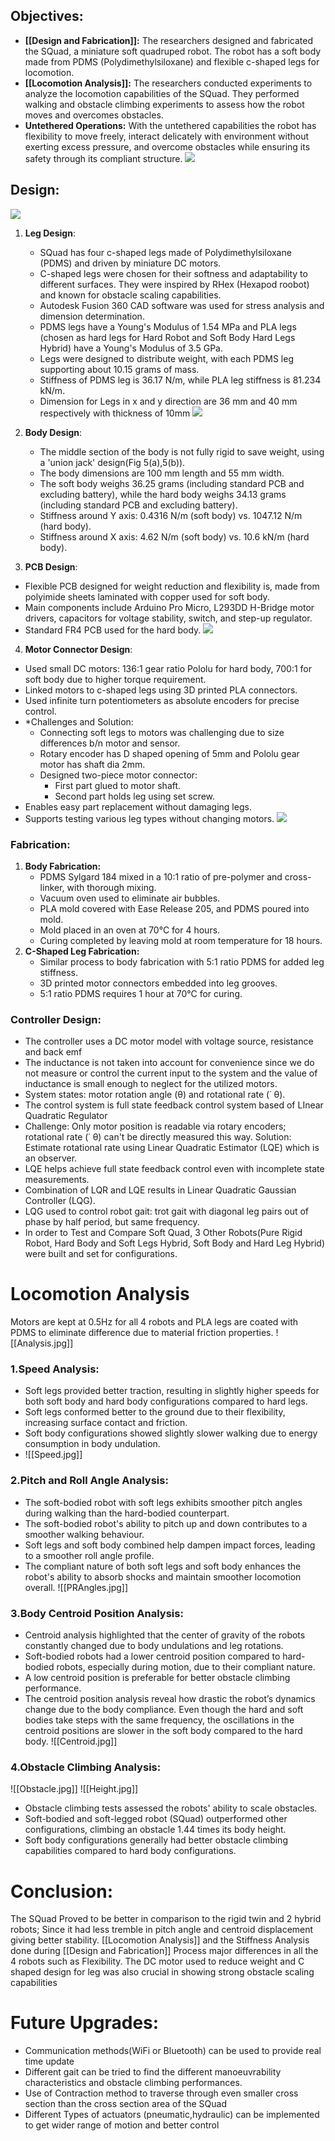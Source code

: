 ## Objectives:
- **[[Design and Fabrication]]:** The researchers designed and fabricated the SQuad, a miniature soft quadruped robot. The robot has a soft body made from PDMS (Polydimethylsiloxane) and flexible c-shaped legs for locomotion.
- **[[Locomotion Analysis]]:** The researchers conducted experiments to analyze the locomotion capabilities of the SQuad. They performed walking and obstacle climbing experiments to assess how the robot moves and overcomes obstacles.
- **Untethered Operations:** With the untethered capabilities the robot has flexibility to move freely, interact delicately with environment without exerting excess pressure, and overcome obstacles while ensuring its safety through its compliant structure.
![](SQuad.jpg)
## Design:
![](DesignLegandBody.jpg)
1. **Leg Design**:
	- SQuad has four c-shaped legs made of Polydimethylsiloxane (PDMS) and driven by miniature DC motors.
	- C-shaped legs were chosen for their softness and adaptability to different surfaces. They were inspired by RHex (Hexapod roobot) and known for obstacle scaling capabilities.
	- Autodesk Fusion 360 CAD software was used for stress analysis and dimension determination.
	- PDMS legs have a Young's Modulus of 1.54 MPa and PLA legs (chosen as hard legs for Hard Robot and Soft Body Hard Legs Hybrid) have a Young's Modulus of 3.5 GPa.
	- Legs were designed to distribute weight, with each PDMS leg supporting about 10.15 grams of mass.
	- Stiffness of PDMS leg is 36.17 N/m, while PLA leg stiffness is 81.234 kN/m.
	- Dimension for Legs in x and y direction are 36 mm and 40 mm respectively with thickness of 10mm
![](Leg.jpg)
2. **Body Design**:
    - The middle section of the body is not fully rigid to save weight, using a 'union jack' design(Fig 5(a),5(b)).
    - The body dimensions are 100 mm length and 55 mm width.
	- The soft body weighs 36.25 grams (including standard PCB and excluding battery), while the hard body weighs 34.13 grams (including standard PCB and excluding battery).
	- Stiffness around Y axis: 0.4316 N/m (soft body) vs. 1047.12 N/m (hard body).
	- Stiffness around X axis: 4.62 N/m (soft body) vs. 10.6 kN/m (hard body).

3. **PCB Design**:
  - Flexible PCB designed for weight reduction and flexibility is, made from polyimide sheets laminated with copper used for soft body.
  - Main components include Arduino Pro Micro, L293DD H-Bridge motor drivers, capacitors for voltage stability, switch, and step-up regulator.
  - Standard FR4 PCB used for the hard body.
![](PCB.jpg)
4. **Motor Connector Design**:
 - Used small DC motors: 136:1 gear ratio Pololu for hard body, 700:1 for soft body due to higher torque requirement.
 -  Linked motors to c-shaped legs using 3D printed PLA connectors.
 - Used infinite turn potentiometers as absolute encoders for precise control.
 - *Challenges and Solution:
    - Connecting soft legs to motors was challenging due to size differences b/n motor and sensor.
    - Rotary encoder has D shaped opening of 5mm and Pololu gear motor has shaft dia 2mm.
    - Designed two-piece motor connector:
        - First part glued to motor shaft.
        - Second part holds leg using set screw.
- Enables easy part replacement without damaging legs.
- Supports testing various leg types without changing motors.
![](Motor.jpg)
### Fabrication:
1. **Body Fabrication:** 
	 - PDMS Sylgard 184 mixed in a 10:1 ratio of pre-polymer and cross-linker, with thorough mixing.
	 - Vacuum oven used to eliminate air bubbles.
	 - PLA mold covered with Ease Release 205, and PDMS poured into mold.
	 - Mold placed in an oven at 70°C for 4 hours.
	 - Curing completed by leaving mold at room temperature for 18 hours.
2. **C-Shaped Leg Fabrication:**
	- Similar process to body fabrication with 5:1 ratio PDMS for added leg stiffness.
	- 3D printed motor connectors embedded into leg grooves.
	- 5:1 ratio PDMS requires 1 hour at 70°C for curing. 
### Controller Design:
- The controller uses a DC motor model with voltage source, resistance and back emf
- The inductance is not taken into account for convenience since we do not measure or control the current input to the system and the value of inductance is small enough to neglect for the utilized motors.
- System states: motor rotation angle (θ) and rotational rate (˙ θ).
- The control system is full state feedback control system based of LInear Quadratic Regulator
- Challenge: Only motor position is readable via rotary encoders; rotational rate (˙ θ) can't be directly measured this way. Solution: Estimate rotational rate using Linear Quadratic Estimator (LQE) which is an observer.
- LQE helps achieve full state feedback control even with incomplete state measurements.
- Combination of LQR and LQE results in Linear Quadratic Gaussian Controller (LQG).
- LQG used to control robot gait: trot gait with diagonal leg pairs out of phase by half period, but same frequency.
- In order to Test and Compare Soft Quad, 3 Other Robots(Pure Rigid Robot, Hard Body and Soft Legs Hybrid, Soft Body and Hard Leg Hybrid) were built and set for configurations.
# Locomotion Analysis

Motors are kept at 0.5Hz for all 4 robots and PLA legs are coated with PDMS to eliminate difference due to material friction properties.
![[Analysis.jpg]]
### 1.Speed Analysis:
- Soft legs provided better traction, resulting in slightly higher speeds for both soft body and hard body configurations compared to hard legs.
- Soft legs conformed better to the ground due to their flexibility, increasing surface contact and friction.
- Soft body configurations showed slightly slower walking due to energy consumption in body undulation.
- ![[Speed.jpg]]
### 2.Pitch and Roll Angle Analysis:
- The soft-bodied robot with soft legs exhibits smoother pitch angles during walking than the hard-bodied counterpart.
- The soft-bodied robot's ability to pitch up and down contributes to a smoother walking behaviour.
- Soft legs and soft body combined help dampen impact forces, leading to a smoother roll angle profile.
- The compliant nature of both soft legs and soft body enhances the robot's ability to absorb shocks and maintain smoother locomotion overall.
![[PRAngles.jpg]]
### 3.Body Centroid Position Analysis:
- Centroid analysis highlighted that the center of gravity of the robots constantly changed due to body undulations and leg rotations.
- Soft-bodied robots had a lower centroid position compared to hard-bodied robots, especially during motion, due to their compliant nature.
- A low centroid position is preferable for better obstacle climbing performance.
- The centroid position analysis reveal how drastic the robot’s dynamics change due to the body compliance. Even though the hard and soft bodies take steps with the same frequency, the oscillations in the centroid positions are slower in the soft body compared to the hard body.
![[Centroid.jpg]]
### 4.Obstacle Climbing Analysis:
![[Obstacle.jpg]]
![[Height.jpg]]
- Obstacle climbing tests assessed the robots' ability to scale obstacles.
- Soft-bodied and soft-legged robot (SQuad) outperformed other configurations, climbing an obstacle 1.44 times its body height.
- Soft body configurations generally had better obstacle climbing capabilities compared to hard body configurations.

# Conclusion:
The SQuad Proved to be better in comparison to the rigid twin and 2 hybrid robots; Since it had less tremble in pitch angle and centroid displacement giving better stability. [[Locomotion Analysis]] and the Stiffness Analysis done during [[Design and Fabrication]] Process major differences in all the 4 robots such as Flexibility.
The DC motor used to reduce weight and C shaped design for leg was also crucial in showing strong obstacle scaling capabilities

# Future Upgrades:

- Communication methods(WiFi or Bluetooth) can be used to provide real time update
-  Different gait can be tried to find the different manoeuvrability characteristics and obstacle climbing performances.
- Use of Contraction method to traverse through even smaller cross section than the cross section area of the SQuad
- Different Types of actuators (pneumatic,hydraulic) can be implemented to get wider range of motion and better control
